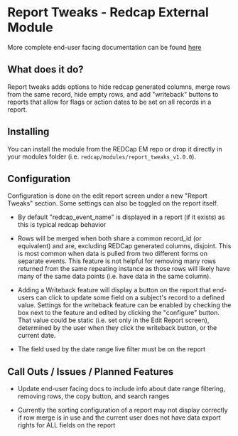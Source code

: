 # Report Tweaks - Redcap External Module

More complete end-user facing documentation can be found [here](https://aanunez.io/docs/report-tweaks/)

## What does it do?

Report tweaks adds options to hide redcap generated columns, merge rows from the same record, hide empty rows, and add "writeback" buttons to reports that allow for flags or action dates to be set on all records in a report. 

## Installing

You can install the module from the REDCap EM repo or drop it directly in your modules folder (i.e. `redcap/modules/report_tweaks_v1.0.0`).

## Configuration

Configuration is done on the edit report screen under a new "Report Tweaks" section. Some settings can also be toggled on the report itself.

* By default "redcap_event_name" is displayed in a report (if it exists) as this is typical redcap behavior

* Rows will be merged when both share a common record_id (or equivalent) and are, excluding REDCap generated columns, disjoint. This is most common when data is pulled from two different forms on separate events. This feature is not helpful for removing many rows returned from the same repeating instance as those rows will likely have many of the same data points (i.e. have data in the same column).

* Adding a Writeback feature will display a button on the report that end-users can click to update some field on a subject's record to a defined value. Settings for the writeback feature can be enabled by checking the box next to the feature and edited by clicking the "configure" button. That value could be static (i.e. set only in the Edit Report screen), determined by the user when they click the writeback button, or the current date.

* The field used by the date range live filter must be on the report

## Call Outs / Issues / Planned Features

* Update end-user facing docs to include info about date range filtering, removing rows, the copy button, and search ranges

* Currently the sorting configuration of a report may not display correctly if row merge is in use and the current user does not have data export rights for ALL fields on the report 